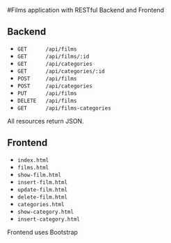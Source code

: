 #Films application with RESTful Backend and Frontend

## Backend

- `GET		/api/films`
- `GET		/api/films/:id`
- `GET		/api/categories`
- `GET		/api/categories/:id`
- `POST		/api/films`
- `POST		/api/categories`
- `PUT		/api/films`
- `DELETE	/api/films`
- `GET		/api/films-categories`

All resources return JSON.

## Frontend

- `index.html`
- `films.html`
- `show-film.html`
- `insert-film.html`
- `update-film.html`
- `delete-film.html`
- `categories.html`
- `show-category.html`
- `insert-category.html`

Frontend uses Bootstrap
